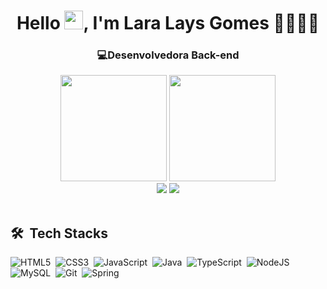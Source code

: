 <h1 align="center">Hello <img src="https://raw.githubusercontent.com/kaueMarques/kaueMarques/master/hi.gif" height="30px">, I'm Lara Lays Gomes 💜👩🏾‍💻</h1>

<h3 align="center">
 💻Desenvolvedora Back-end
</h3>
<!-- 
## ⚙️ &nbsp;GitHub Analytics -->
<!-- 
<div align="center">
 <img height="180em" src="https://github-readme-stats.vercel.app/api?username=LalaGomes&show_icons=true&theme=midnight-purple" alt="Lara's stats"/>
 <img height="180em" src="https://github-readme-stats.vercel.app/api/top-langs/?username=LalaGomes&layout=compact&theme=midnight-purple" alt="Lara's most languages"/>
</div> -->


<div align="center">
<!--  <a href="https://github.com/LalaGomes"> -->
 <img height="170em" src="https://github-readme-stats.vercel.app/api?username=LalaGomes&theme=midnight-purple&include_all_commits=true&count_private=true"/>
 <img height="170em" src="https://github-readme-stats.vercel.app/api/top-langs/?username=LalaGomes&layout=compact&langs_count=7&theme=midnight-purple"/>
</div>
<!-- <section style="display: inline_block"> -->
<div align="center"> 
  <a href = "mailto:lara.lays.bh6@gmail.com"><img src="https://img.shields.io/badge/Gmail-D14836?style=for-the-badge&logo=gmail&logoColor=white" target="_blank"></a>
  <a href="http://www.linkedin.com/in/lara-lays-gomes" target="_blank"><img src="https://img.shields.io/badge/-LinkedIn-%230077B5?style=for-the-badge&logo=linkedin&logoColor=white" target="_blank"></a> 
</div>
<br>
  
  
## 🛠 &nbsp;Tech Stacks
 

![HTML5](https://img.shields.io/badge/HTML5-E34F26?style=for-the-badge&logo=html5&logoColor=white)&nbsp;
![CSS3](https://img.shields.io/badge/CSS3-1572B6?style=for-the-badge&logo=css3&logoColor=white)&nbsp;
![JavaScript](https://img.shields.io/badge/JavaScript-F7DF1E?style=for-the-badge&logo=javascript&logoColor=black)&nbsp;
![Java](https://img.shields.io/badge/java-%23ED8B00.svg?style=for-the-badge&logo=openjdk&logoColor=white)&nbsp;
![TypeScript](https://img.shields.io/badge/TypeScript-007ACC?style=for-the-badge&logo=typescript&logoColor=white)&nbsp;
![NodeJS](https://img.shields.io/badge/node.js-6DA55F?style=for-the-badge&logo=node.js&logoColor=white)&nbsp;
![MySQL](https://img.shields.io/badge/MySQL-00000F?style=for-the-badge&logo=mysql&logoColor=white)&nbsp;
![Git](https://img.shields.io/badge/GIT-E44C30?style=for-the-badge&logo=git&logoColor=white)&nbsp;
![Spring](https://img.shields.io/badge/spring-%236DB33F.svg?style=for-the-badge&logo=spring&logoColor=white)&nbsp;

 <!-- <img align="left" alt="HTML"  height ="42px" src="https://raw.githubusercontent.com/devicons/devicon/master/icons/html5/html5-original.svg">
  <img align="left" alt="CSS" height ="42px" src="https://raw.githubusercontent.com/devicons/devicon/master/icons/css3/css3-original.svg">
  <img align="left" alt="Js" height ="42px" src="https://raw.githubusercontent.com/devicons/devicon/master/icons/javascript/javascript-plain.svg">
  <img align="left" alt="MySQL"  height ="42px" src="https://raw.githubusercontent.com/devicons/devicon/master/icons/mysql/mysql-plain.svg"/>
  
  ![GitHub](https://img.shields.io/badge/-GitHub-05122A?style=flat&logo=github)&nbsp;
  ![Postman](https://img.shields.io/badge/Postman-FF6C37.svg?style=for-the-badge&logo=Postman&logoColor=white)&nbsp;
  -->

<!-- ## &nbsp;About Me 😁: -->
  
  
<!-- ## &nbsp;Contact -->
  
<!-- 

  ![Snake animation](https://github.com/LalaGomes/LalaGomes/blob/output/github-contribution-grid-snake.svg) -->
